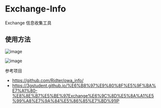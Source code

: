 # Exchange-Info
Exchange 信息收集工具


## 使用方法

![image](https://github.com/user-attachments/assets/405cf2f1-1503-4355-a321-773667725cae)


![image](https://github.com/user-attachments/assets/51c3770c-1b16-4814-a816-a101c53ffd8c)


参考项目
- https://github.com/Ridter/owa_info/  
- https://3gstudent.github.io/%E6%B8%97%E9%80%8F%E5%9F%BA%E7%A1%80-%E8%8E%B7%E5%BE%97Exchange%E6%9C%8D%E5%8A%A1%E5%99%A8%E7%9A%84%E5%86%85%E7%BD%91IP
